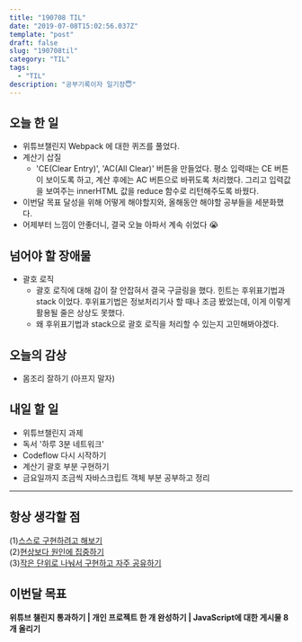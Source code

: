 ```yaml
---
title: "190708 TIL"
date: "2019-07-08T15:02:56.037Z"
template: "post"
draft: false
slug: "190708til"
category: "TIL"
tags:
  - "TIL"
description: "공부기록이자 일기장😇"
---
```


## 오늘 한 일

- 위튜브챌린지 Webpack 에 대한 퀴즈를 풀었다.
- 계산기 삽질
  - 'CE(Clear Entry)', 'AC(All Clear)'  버튼을 만들었다. 평소 입력때는 CE 버튼이 보이도록 하고, 계산 후에는 AC 버튼으로 바뀌도록 처리했다. 그리고 입력값을 보여주는 innerHTML 값을 reduce 함수로 리턴해주도록 바꿨다.
- 이번달 목표 달성을 위해 어떻게 해야할지와, 올해동안 해야할 공부들을 세분화했다.
- 어제부터 느낌이 안좋더니, 결국 오늘 아파서 계속 쉬었다 😭

## 넘어야 할 장애물

- 괄호 로직
  - 괄호 로직에 대해 감이 잘 안잡혀서 결국 구글링을 했다. 힌트는 후위표기법과 stack 이었다. 후위표기법은 정보처리기사 할 때나 조금 봤었는데, 이게 이렇게 활용될 줄은 상상도 못했다.
  - 왜 후위표기법과 stack으로 괄호 로직을 처리할 수 있는지 고민해봐야겠다.

## 오늘의 감상

- 몸조리 잘하기 (아프지 말자)

## 내일 할 일

- 위튜브챌린지 과제
- 독서 '하루 3분 네트워크'
- Codeflow 다시 시작하기
- 계산기 괄호 부분 구현하기
- 금요일까지 조금씩 자바스크립트 객체 부분 공부하고 정리

---



## 항상 생각할 점

(1)<u>스스로 구현하려고 해보기</u> <br>(2)<u>현상보다 원인에 집중하기</u> <br>(3)<u>작은 단위로 나눠서 구현하고 자주 공유하기</u>



## 이번달 목표

**위튜브 챌린지 통과하기 | 개인 프로젝트 한 개 완성하기 | JavaScript에 대한 게시물 8개 올리기**

